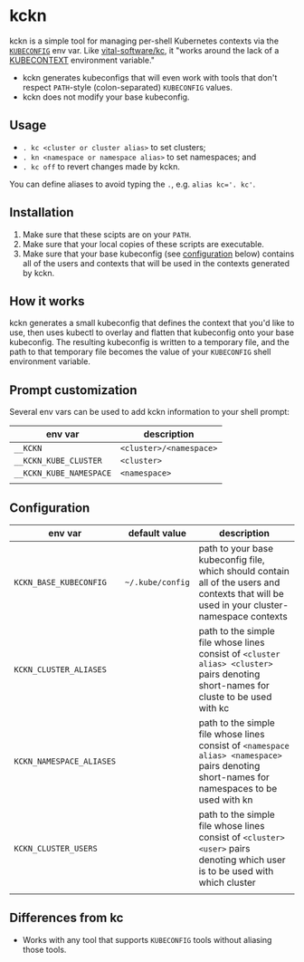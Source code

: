 # kckn

kckn is a simple tool for managing per-shell Kubernetes contexts via
the [`KUBECONFIG`][kubeconfig-docs] env var. Like
[vital-software/kc](https://github.com/vital-software/kc/), it "works
around the lack of a [KUBECONTEXT][no-kubecontext-issue] environment
variable."

* kckn generates kubeconfigs that will even work with tools that don't
  respect `PATH`-style (colon-separated) `KUBECONFIG` values.
* kckn does not modify your base kubeconfig.

## Usage

* `. kc <cluster or cluster alias>` to set clusters; 
* `. kn <namespace or namespace alias>` to set namespaces; and
* `. kc off` to revert changes made by kckn.

You can define aliases to avoid typing the `.`, e.g. `alias
kc='. kc'`.

## Installation

1. Make sure that these scipts are on your `PATH`.
2. Make sure that your local copies of these scripts are executable.
3. Make sure that your base kubeconfig (see
   [configuration](#Configuration) below) contains all of the users
   and contexts that will be used in the contexts generated by kckn.

## How it works

kckn generates a small kubeconfig that defines the context that you'd
like to use, then uses kubectl to overlay and flatten that kubeconfig
onto your base kubeconfig. The resulting kubeconfig is written to a
temporary file, and the path to that temporary file becomes the value
of your `KUBECONFIG` shell environment variable.

## Prompt customization

Several env vars can be used to add kckn information to your shell prompt:

| env var                 | description             |
|-------------------------|-------------------------|
| `__KCKN`                | `<cluster>/<namespace>` |
| `__KCKN_KUBE_CLUSTER`   | `<cluster>`             |
| `__KCKN_KUBE_NAMESPACE` | `<namespace>`           |
|                         |                         |

## Configuration

| env var                  | default value    | description                                                                                                                                 |
|--------------------------|------------------|---------------------------------------------------------------------------------------------------------------------------------------------|
| `KCKN_BASE_KUBECONFIG`   | `~/.kube/config` | path to your base kubeconfig file, which should contain all of the users and contexts that will be used in your cluster-namespace contexts  |
| `KCKN_CLUSTER_ALIASES`   |                  | path to the simple file whose lines consist of `<cluster alias> <cluster>` pairs denoting short-names for cluste to be used with kc         |
| `KCKN_NAMESPACE_ALIASES` |                  | path to the simple file whose lines consist of `<namespace alias> <namespace>` pairs denoting short-names for namespaces to be used with kn |
| `KCKN_CLUSTER_USERS`     |                  | path to the simple file whose lines consist of `<cluster> <user>` pairs denoting which user is to be used with which cluster                |
|                          |                  |                                                                                                                                             |

## Differences from kc

* Works with any tool that supports `KUBECONFIG` tools without
  aliasing those tools.

[kubeconfig-docs]: https://kubernetes.io/docs/concepts/configuration/organize-cluster-access-kubeconfig/#the-kubeconfig-environment-variable
[no-kubecontext-issue]: https://github.com/kubernetes/kubernetes/issues/27308
